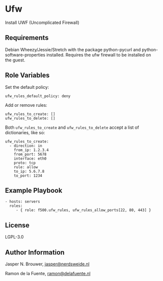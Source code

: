 Ufw
========

Install UWF (Uncomplicated Firewall)

Requirements
------------

Debian Wheezy/Jessie/Stretch with the package python-pycurl and python-software-properties installed.
Requires the ufw firewall to be installed on the guest.

Role Variables
--------------

Set the default policy:

    ufw_rules_default_policy: deny

Add or remove rules:

    ufw_rules_to_create: []
    ufw_rules_to_delete: []

Both `ufw_rules_to_create` and `ufw_rules_to_delete` accept a list of dictionaries, like so:

    ufw_rules_to_create:
      - direction: in
        from_ip: 1.2.3.4
        from_port: 5678
        interface: eth0
        proto: tcp
        rule: allow
        to_ip: 5.6.7.8
        to_port: 1234

Example Playbook
-------------------------

    - hosts: servers
      roles:
         - { role: f500.ufw_rules, ufw_rules_allow_ports[22, 80, 443] }

License
-------

LGPL-3.0

Author Information
------------------

Jasper N. Brouwer, jasper@nerdsweide.nl

Ramon de la Fuente, ramon@delafuente.nl
